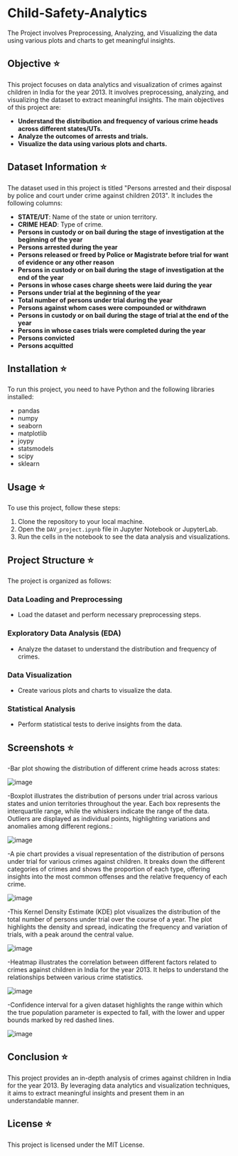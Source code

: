 # Child-Safety-Analytics
The Project involves Preprocessing, Analyzing, and Visualizing the data using various plots and charts to get meaningful insights. 

## Objective ⭐
This project focuses on data analytics and visualization of crimes against children in India for the year 2013. It involves preprocessing, analyzing, and visualizing the dataset to extract meaningful insights. The main objectives of this project are:
- **Understand the distribution and frequency of various crime heads across different states/UTs.**
- **Analyze the outcomes of arrests and trials.**
- **Visualize the data using various plots and charts.**

## Dataset Information ⭐

The dataset used in this project is titled "Persons arrested and their disposal by police and court under crime against children 2013". It includes the following columns:

- **STATE/UT**: Name of the state or union territory.
- **CRIME HEAD**: Type of crime.
- **Persons in custody or on bail during the stage of investigation at the beginning of the year**
- **Persons arrested during the year**
- **Persons released or freed by Police or Magistrate before trial for want of evidence or any other reason**
- **Persons in custody or on bail during the stage of investigation at the end of the year**
- **Persons in whose cases charge sheets were laid during the year**
- **Persons under trial at the beginning of the year**
- **Total number of persons under trial during the year**
- **Persons against whom cases were compounded or withdrawn**
- **Persons in custody or on bail during the stage of trial at the end of the year**
- **Persons in whose cases trials were completed during the year**
- **Persons convicted**
- **Persons acquitted**

## Installation ⭐

To run this project, you need to have Python and the following libraries installed:

- pandas
- numpy
- seaborn
- matplotlib
- joypy
- statsmodels
- scipy
- sklearn

## Usage ⭐

To use this project, follow these steps:

1. Clone the repository to your local machine.
2. Open the `DAV_project.ipynb` file in Jupyter Notebook or JupyterLab.
3. Run the cells in the notebook to see the data analysis and visualizations.

## Project Structure ⭐

The project is organized as follows:

### Data Loading and Preprocessing

- Load the dataset and perform necessary preprocessing steps.

### Exploratory Data Analysis (EDA)

- Analyze the dataset to understand the distribution and frequency of crimes.

### Data Visualization

- Create various plots and charts to visualize the data.

### Statistical Analysis

- Perform statistical tests to derive insights from the data.

## Screenshots ⭐

-Bar plot showing the distribution of different crime heads across states:

![image](https://github.com/Akanksha2011/Child-Safety-Analytics/assets/96917420/f03e39cc-d238-4928-abb3-6e4145f75428)

-Boxplot illustrates the distribution of persons under trial across various states and union territories throughout the year. Each box represents the interquartile range, while the whiskers indicate the range of the data. Outliers are displayed as individual points, highlighting variations and anomalies among different regions.:

![image](https://github.com/Akanksha2011/Child-Safety-Analytics/assets/96917420/5bffe690-aa11-44bd-bbd0-2f3a8e0c42dd)

-A pie chart provides a visual representation of the distribution of persons under trial for various crimes against children. It breaks down the different categories of crimes and shows the proportion of each type, offering insights into the most common offenses and the relative frequency of each crime.

![image](https://github.com/Akanksha2011/Child-Safety-Analytics/assets/96917420/66689bc7-4687-4fc1-87e6-c43033531e2e)

-This Kernel Density Estimate (KDE) plot visualizes the distribution of the total number of persons under trial over the course of a year. The plot highlights the density and spread, indicating the frequency and variation of trials, with a peak around the central value.

![image](https://github.com/Akanksha2011/Child-Safety-Analytics/assets/96917420/371bfa37-4c33-4de9-a6a3-afa9bf63d2c7)

-Heatmap illustrates the correlation between different factors related to crimes against children in India for the year 2013. It helps to understand the relationships between various crime statistics.

![image](https://github.com/Akanksha2011/Child-Safety-Analytics/assets/96917420/d301cb82-cbf9-4f60-89ce-742a620dec01)

-Confidence interval for a given dataset highlights the range within which the true population parameter is expected to fall, with the lower and upper bounds marked by red dashed lines.

![image](https://github.com/Akanksha2011/Child-Safety-Analytics/assets/96917420/4592567f-f63b-4ca7-b006-a54c365c7bfc)


## Conclusion ⭐

This project provides an in-depth analysis of crimes against children in India for the year 2013. By leveraging data analytics and visualization techniques, it aims to extract meaningful insights and present them in an understandable manner.

## License ⭐

This project is licensed under the MIT License.






